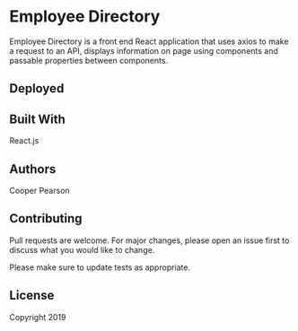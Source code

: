 # Employee Directory
Employee Directory is a front end React application that uses axios to make a request to an API, displays information on page using components and passable properties between components. 

## Deployed

## Built With
React.js

## Authors
Cooper Pearson

## Contributing
Pull requests are welcome. For major changes, please open an issue first to discuss what you would like to change.

Please make sure to update tests as appropriate.

## License
Copyright 2019